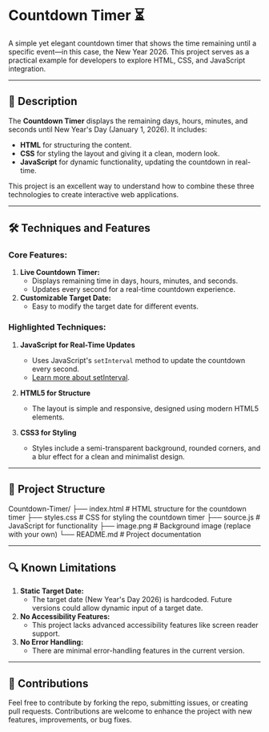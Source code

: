 # Countdown Timer ⏳

A simple yet elegant countdown timer that shows the time remaining until a specific event—in this case, the New Year 2026. This project serves as a practical example for developers to explore HTML, CSS, and JavaScript integration.

---

## 📜 Description

The **Countdown Timer** displays the remaining days, hours, minutes, and seconds until New Year's Day (January 1, 2026). It includes:
- **HTML** for structuring the content.
- **CSS** for styling the layout and giving it a clean, modern look.
- **JavaScript** for dynamic functionality, updating the countdown in real-time.

This project is an excellent way to understand how to combine these three technologies to create interactive web applications.

---

## 🛠 Techniques and Features

### **Core Features:**
1. **Live Countdown Timer:**
   - Displays remaining time in days, hours, minutes, and seconds.
   - Updates every second for a real-time countdown experience.
2. **Customizable Target Date:**
   - Easy to modify the target date for different events.

### **Highlighted Techniques:**
1. **JavaScript for Real-Time Updates**
   - Uses JavaScript's `setInterval` method to update the countdown every second. 
   - [Learn more about setInterval](https://developer.mozilla.org/en-US/docs/Web/API/setInterval).
   
2. **HTML5 for Structure**
   - The layout is simple and responsive, designed using modern HTML5 elements.
   
3. **CSS3 for Styling**
   - Styles include a semi-transparent background, rounded corners, and a blur effect for a clean and minimalist design.

---

## 📂 Project Structure

Countdown-Timer/ ├── index.html # HTML structure for the countdown timer 
├── styles.css # CSS for styling the countdown timer 
├── source.js # JavaScript for functionality
├── image.png # Background image (replace with your own) 
└── README.md # Project documentation

---

## 🔍 Known Limitations

1. **Static Target Date:**
   - The target date (New Year's Day 2026) is hardcoded. Future versions could allow dynamic input of a target date.
2. **No Accessibility Features:**
   - This project lacks advanced accessibility features like screen reader support.
3. **No Error Handling:**
   - There are minimal error-handling features in the current version.

---

## 📎 Contributions

Feel free to contribute by forking the repo, submitting issues, or creating pull requests. Contributions are welcome to enhance the project with new features, improvements, or bug fixes.
